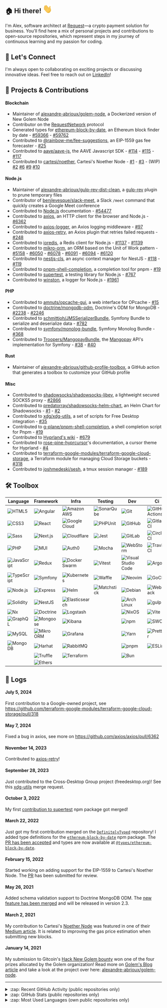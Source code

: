 [linkedin]: https://www.linkedin.com/in/alexandre-abrioux/

## :house: Hi there! <img src="https://raw.githubusercontent.com/alexandre-abrioux/alexandre-abrioux/master/wave.gif" width="30px">

I'm Alex, software architect at [Request](https://www.request.finance/)—a crypto payment solution for business.
You'll find here a mix of personal projects and contributions to open-source repositories, which represent steps in my journey of continuous learning and my passion for coding.

## :handshake: Let's Connect
I'm always open to collaborating on exciting projects or discussing innovative ideas. Feel free to reach out on [LinkedIn]!

## :rocket: Projects & Contributions

#### Blockchain

- Maintainer of [alexandre-abrioux/golem-node](https://github.com/alexandre-abrioux/golem-node), a Dockerized version of New Golem Node
- Contributor on the [RequestNetwork](https://github.com/RequestNetwork/requestNetwork) protocol
- Generated types for [ethereum-block-by-date](https://github.com/monosux/ethereum-block-by-date), an Ethereum block finder by date - [#59366](https://github.com/DefinitelyTyped/DefinitelyTyped/pull/59366) - [#59762](https://github.com/DefinitelyTyped/DefinitelyTyped/pull/59762)
- Contributed to [@rainbow-me/fee-suggestions](https://github.com/rainbow-me/fee-suggestions), an EIP-1559 gas fee forecaster - [#25](https://github.com/rainbow-me/fee-suggestions/pull/25)
- Contributed to [aave/aave-js](https://github.com/aave/aave-js), the AAVE Javascript SDK - [#114](https://github.com/aave/aave-js/pull/114) - [#115](https://github.com/aave/aave-js/pull/115) - [#117](https://github.com/aave/aave-js/pull/117)
- Contributed to [cartesi/noether](https://github.com/cartesi/noether), Cartesi's Noether Node - [#1](https://github.com/cartesi/noether/pull/1) - [#3](https://github.com/cartesi/noether/pull/3) - (WIP) [#2](https://github.com/cartesi/noether/pull/2) [#6](https://github.com/cartesi/noether/pull/6) [#9](https://github.com/cartesi/noether/pull/9) [#10](https://github.com/cartesi/noether/pull/10)

#### Node.js

- Maintainer of [alexandre-abrioux/gulp-rev-dist-clean](https://github.com/alexandre-abrioux/gulp-rev-dist-clean), a [gulp-rev](https://github.com/sindresorhus/gulp-rev) plugin to prune temporary files
- Contributor of [benjlevesque/slack-meet](https://github.com/benjlevesque/slack-meet), a Slack `/meet` command that quickly creates a Google Meet conference
- Contributed to [Node.js](https://github.com/nodejs/node) documentation - [#54477](https://github.com/nodejs/node/pull/54477)
- Contributed to [axios](https://github.com/axios/axios), an HTTP client for the browser and Node.js - [#6362](https://github.com/axios/axios/pull/6362)
- Contributed to [axios-logger](https://github.com/hg-pyun/axios-logger), an Axios logging middleware - [#97](https://github.com/hg-pyun/axios-logger/pull/97)
- Contributed to [axios-retry](https://github.com/softonic/axios-retry), an Axios plugin that retries failed requests - [#248](https://github.com/softonic/axios-retry/pull/248)
- Contributed to [ioredis](https://github.com/luin/ioredis), a Redis client for Node.js - [#1137](https://github.com/luin/ioredis/pull/1137) - [#1139](https://github.com/luin/ioredis/pull/1139)
- Contributed to [mikro-orm](https://github.com/mikro-orm/mikro-orm), an ORM based on the Unit of Work pattern - [#5158](https://github.com/alexandre-abrioux/mikro-orm-issue-5158) - [#6050](https://github.com/alexandre-abrioux/mikro-orm-issues/tree/iss-6050) - [#6078](https://github.com/alexandre-abrioux/mikro-orm-issues/tree/iss-6078) - [#6091](https://github.com/mikro-orm/mikro-orm/pull/6091) - [#6094](https://github.com/mikro-orm/mikro-orm/pull/6094) - [#6120](https://github.com/mikro-orm/mikro-orm/pull/6120)
- Contributed to [nestjs-cls](https://github.com/Papooch/nestjs-cls), an async context manager for NestJS - [#118](https://github.com/Papooch/nestjs-cls/pull/118) - [#119](https://github.com/Papooch/nestjs-cls/pull/119)
- Contributed to [pnpm-shell-completion](https://github.com/g-plane/pnpm-shell-completion), a completion tool for pnpm - [#19](https://github.com/g-plane/pnpm-shell-completion/pull/19)
- Contributed to [supertest](https://github.com/visionmedia/supertest), a testing library for Node.js - [#767](https://github.com/visionmedia/supertest/pull/767)
- Contributed to [winston](https://github.com/winstonjs/winston), a logger for Node.js - [#1961](https://github.com/winstonjs/winston/pull/1961)

#### PHP

- Contributed to [amnuts/opcache-gui](https://github.com/amnuts/opcache-gui), a web interface for OPcache - [#15](https://github.com/amnuts/opcache-gui/pull/15)
- Contributed to [doctrine/mongodb-odm](https://github.com/doctrine/mongodb-odm), Doctrine's ODM for MongoDB - [#2238](https://github.com/doctrine/mongodb-odm/pull/2238) - [#2246](https://github.com/doctrine/mongodb-odm/pull/2246)
- Contributed to [schmittjoh/JMSSerializerBundle](https://github.com/schmittjoh/JMSSerializerBundle), Symfony Bundle to serialize and deserialize data - [#782](https://github.com/schmittjoh/JMSSerializerBundle/pull/782)
- Contributed to [symfony/monolog-bundle](https://github.com/symfony/monolog-bundle), Symfony Monolog Bundle - [#368](https://github.com/symfony/monolog-bundle/pull/368)
- Contributed to [Troopers/MangopayBundle](https://github.com/Troopers/MangopayBundle), the [Mangopay](https://mangopay.com/) API's implementation for Symfony - [#38](https://github.com/Troopers/MangopayBundle/pull/38) - [#40](https://github.com/Troopers/MangopayBundle/pull/40)

#### Rust
- Maintainer of [alexandre-abrioux/github-profile-toolbox](https://github.com/alexandre-abrioux/github-profile-toolbox), a GitHub action that generates a toolbox to customize your GitHub profile 

#### Misc

- Contributed to [shadowsocks/shadowsocks-libev](https://github.com/shadowsocks/shadowsocks-libev), a lightweight secured SOCKS5 proxy - [#2866](https://github.com/shadowsocks/shadowsocks-libev/pull/2866)
- Contributed to [predatorray/shadowsocks-helm-chart](https://github.com/predatorray/shadowsocks-helm-chart), an Helm Chart for Shadowsocks - [#1](https://github.com/predatorray/shadowsocks-helm-chart/pull/1) - [#2](https://github.com/predatorray/shadowsocks-helm-chart/pull/2)
- Contributed to [xdg/xdg-utils](https://gitlab.freedesktop.org/xdg/xdg-utils), a set of scripts for Free Desktop integration - [#35](https://gitlab.freedesktop.org/xdg/xdg-utils/-/merge_requests/35)
- Contributed to [g-plane/pnpm-shell-completion](https://github.com/g-plane/pnpm-shell-completion), a shell completion script for Pnpm - [#19](https://github.com/g-plane/pnpm-shell-completion/pull/19)
- Contributed to [Hyprland's wiki](https://github.com/hyprwm/hyprland-wiki) - [#679](https://github.com/hyprwm/hyprland-wiki/pull/679)
- Contributed to [rose-pine-hyprcursor](https://github.com/ndom91/rose-pine-hyprcursor)'s documentation, a cursor theme for Hyprland - [#4](https://github.com/ndom91/rose-pine-hyprcursor/pull/4)
- Contributed to [terraform-google-modules/terraform-google-cloud-storage](https://github.com/terraform-google-modules/terraform-google-cloud-storage), a Terraform module for managing Cloud Storage buckets - [#318](https://github.com/terraform-google-modules/terraform-google-cloud-storage/pull/318)
- Contributed to [joshmedeski/sesh](https://github.com/joshmedeski/sesh), a tmux session manager - [#189](https://github.com/joshmedeski/sesh/pull/189)

## :hammer_and_wrench: Toolbox

<!-- generated with "bun toolbox" -->
|Language|Framework|Infra|Testing|Dev|Ci|
|-|-|-|-|-|-|
|[<img align="left" alt="HTML5" src="https://img.shields.io/badge/-HTML5-E34F26?logo=HTML5&logoColor=white">](#)|[<img align="left" alt="Angular" src="https://img.shields.io/badge/-Angular-0F0F11?logo=Angular&logoColor=white">](#)|[<img align="left" alt="Amazon AWS" src="https://img.shields.io/badge/-Amazon AWS-232F3E?logo=Amazon AWS&logoColor=white">](#)|[<img align="left" alt="SonarQube" src="https://img.shields.io/badge/-SonarQube-4E9BCD?logo=SonarQube&logoColor=white">](#)|[<img align="left" alt="Git" src="https://img.shields.io/badge/-Git-F05032?logo=Git&logoColor=white">](#)|[<img align="left" alt="GitHub Actions" src="https://img.shields.io/badge/-GitHub Actions-2088FF?logo=GitHub Actions&logoColor=white">](#)|
|[<img align="left" alt="CSS3" src="https://img.shields.io/badge/-CSS3-1572B6?logo=CSS3&logoColor=white">](#)|[<img align="left" alt="React" src="https://img.shields.io/badge/-React-61DAFB?logo=React&logoColor=white">](#)|[<img align="left" alt="Google Cloud" src="https://img.shields.io/badge/-Google Cloud-4285F4?logo=Google Cloud&logoColor=white">](#)|[<img align="left" alt="PHPUnit" src="https://img.shields.io/badge/-PHPUnit-3f98d3?logoColor=white">](#)|[<img align="left" alt="GitHub" src="https://img.shields.io/badge/-GitHub-181717?logo=GitHub&logoColor=white">](#)|[<img align="left" alt="Gitlab CI" src="https://img.shields.io/badge/-Gitlab CI-FC6D26?logo=GitLab&logoColor=white">](#)|
|[<img align="left" alt="Sass" src="https://img.shields.io/badge/-Sass-CC6699?logo=Sass&logoColor=white">](#)|[<img align="left" alt="Next.js" src="https://img.shields.io/badge/-Next.js-000000?logo=Next.js&logoColor=white">](#)|[<img align="left" alt="Cloudflare" src="https://img.shields.io/badge/-Cloudflare-F38020?logo=Cloudflare&logoColor=white">](#)|[<img align="left" alt="Jest" src="https://img.shields.io/badge/-Jest-C21325?logo=Jest&logoColor=white">](#)|[<img align="left" alt="GitLab" src="https://img.shields.io/badge/-GitLab-FC6D26?logo=GitLab&logoColor=white">](#)|[<img align="left" alt="CircleCI" src="https://img.shields.io/badge/-CircleCI-343434?logo=CircleCI&logoColor=white">](#)|
|[<img align="left" alt="PHP" src="https://img.shields.io/badge/-PHP-777BB4?logo=PHP&logoColor=white">](#)|[<img align="left" alt="MUI" src="https://img.shields.io/badge/-MUI-007FFF?logo=MUI&logoColor=white">](#)|[<img align="left" alt="Auth0" src="https://img.shields.io/badge/-Auth0-EB5424?logo=Auth0&logoColor=white">](#)|[<img align="left" alt="Mocha" src="https://img.shields.io/badge/-Mocha-8D6748?logo=Mocha&logoColor=white">](#)|[<img align="left" alt="WebStorm" src="https://img.shields.io/badge/-WebStorm-000000?logo=WebStorm&logoColor=white">](#)|[<img align="left" alt="Travis CI" src="https://img.shields.io/badge/-Travis CI-3EAAAF?logo=Travis CI&logoColor=white">](#)|
|[<img align="left" alt="JavaScript" src="https://img.shields.io/badge/-JavaScript-F7DF1E?logo=JavaScript&logoColor=black">](#)|[<img align="left" alt="Redux" src="https://img.shields.io/badge/-Redux-764ABC?logo=Redux&logoColor=white">](#)|[<img align="left" alt="Docker Swarm" src="https://img.shields.io/badge/-Docker Swarm-2496ED?logo=Docker&logoColor=white">](#)|[<img align="left" alt="Vitest" src="https://img.shields.io/badge/-Vitest-6E9F18?logo=Vitest&logoColor=white">](#)|[<img align="left" alt="Visual Studio Code" src="https://img.shields.io/badge/-Visual Studio Code-007ACC?logo=Visual Studio Code&logoColor=white">](#)|[<img align="left" alt="Argo" src="https://img.shields.io/badge/-Argo-EF7B4D?logo=Argo&logoColor=white">](#)|
|[<img align="left" alt="TypeScript" src="https://img.shields.io/badge/-TypeScript-3178C6?logo=TypeScript&logoColor=white">](#)|[<img align="left" alt="Symfony" src="https://img.shields.io/badge/-Symfony-000000?logo=Symfony&logoColor=white">](#)|[<img align="left" alt="Kubernetes" src="https://img.shields.io/badge/-Kubernetes-326CE5?logo=Kubernetes&logoColor=white">](#)|[<img align="left" alt="Waffle" src="https://img.shields.io/badge/-Waffle-ffae50?logoColor=white">](#)|[<img align="left" alt="Neovim" src="https://img.shields.io/badge/-Neovim-57A143?logo=Neovim&logoColor=white">](#)|[<img align="left" alt="GoCD" src="https://img.shields.io/badge/-GoCD-94399E?logo=GoCD&logoColor=white">](#)|
|[<img align="left" alt="Node.js" src="https://img.shields.io/badge/-Node.js-5FA04E?logo=Node.js&logoColor=white">](#)|[<img align="left" alt="Express" src="https://img.shields.io/badge/-Express-000000?logo=Express&logoColor=white">](#)|[<img align="left" alt="Helm" src="https://img.shields.io/badge/-Helm-0F1689?logo=Helm&logoColor=white">](#)|[<img align="left" alt="Matchstick" src="https://img.shields.io/badge/-Matchstick-120b41?logoColor=white">](#)|[<img align="left" alt="Debian" src="https://img.shields.io/badge/-Debian-A81D33?logo=Debian&logoColor=white">](#)|[<img align="left" alt="Webpack" src="https://img.shields.io/badge/-Webpack-8DD6F9?logo=Webpack&logoColor=white">](#)|
|[<img align="left" alt="Solidity" src="https://img.shields.io/badge/-Solidity-363636?logo=Solidity&logoColor=white">](#)|[<img align="left" alt="NestJS" src="https://img.shields.io/badge/-NestJS-E0234E?logo=NestJS&logoColor=white">](#)|[<img align="left" alt="Elasticsearch" src="https://img.shields.io/badge/-Elasticsearch-005571?logo=Elasticsearch&logoColor=white">](#)||[<img align="left" alt="Arch Linux" src="https://img.shields.io/badge/-Arch Linux-1793D1?logo=Arch Linux&logoColor=white">](#)|[<img align="left" alt="gulp" src="https://img.shields.io/badge/-gulp-CF4647?logo=gulp&logoColor=white">](#)|
|[<img align="left" alt="Nx" src="https://img.shields.io/badge/-Nx-143055?logo=Nx&logoColor=white">](#)|[<img align="left" alt="Doctrine" src="https://img.shields.io/badge/-Doctrine-f4672f?logoColor=white">](#)|[<img align="left" alt="Logstash" src="https://img.shields.io/badge/-Logstash-005571?logo=Logstash&logoColor=white">](#)||[<img align="left" alt="NixOS" src="https://img.shields.io/badge/-NixOS-5277C3?logo=NixOS&logoColor=white">](#)|[<img align="left" alt="Vite" src="https://img.shields.io/badge/-Vite-646CFF?logo=Vite&logoColor=white">](#)|
|[<img align="left" alt="GraphQL" src="https://img.shields.io/badge/-GraphQL-E10098?logo=GraphQL&logoColor=white">](#)|[<img align="left" alt="Mongoose" src="https://img.shields.io/badge/-Mongoose-880000?logo=Mongoose&logoColor=white">](#)|[<img align="left" alt="Kibana" src="https://img.shields.io/badge/-Kibana-005571?logo=Kibana&logoColor=white">](#)||[<img align="left" alt="npm" src="https://img.shields.io/badge/-npm-CB3837?logo=npm&logoColor=white">](#)|[<img align="left" alt="SWC" src="https://img.shields.io/badge/-SWC-F8C457?logo=SWC&logoColor=white">](#)|
|[<img align="left" alt="MySQL" src="https://img.shields.io/badge/-MySQL-4479A1?logo=MySQL&logoColor=white">](#)|[<img align="left" alt="Mikro ORM" src="https://img.shields.io/badge/-Mikro ORM-0c4346?logoColor=white">](#)|[<img align="left" alt="Grafana" src="https://img.shields.io/badge/-Grafana-F46800?logo=Grafana&logoColor=white">](#)||[<img align="left" alt="Yarn" src="https://img.shields.io/badge/-Yarn-2C8EBB?logo=Yarn&logoColor=white">](#)|[<img align="left" alt="Prettier" src="https://img.shields.io/badge/-Prettier-F7B93E?logo=Prettier&logoColor=white">](#)|
|[<img align="left" alt="MongoDB" src="https://img.shields.io/badge/-MongoDB-47A248?logo=MongoDB&logoColor=white">](#)|[<img align="left" alt="Harhat" src="https://img.shields.io/badge/-Harhat-fff04d?logoColor=black">](#)|[<img align="left" alt="RabbitMQ" src="https://img.shields.io/badge/-RabbitMQ-FF6600?logo=RabbitMQ&logoColor=white">](#)||[<img align="left" alt="pnpm" src="https://img.shields.io/badge/-pnpm-F69220?logo=pnpm&logoColor=white">](#)|[<img align="left" alt="ESLint" src="https://img.shields.io/badge/-ESLint-4B32C3?logo=ESLint&logoColor=white">](#)|
||[<img align="left" alt="Truffle" src="https://img.shields.io/badge/-Truffle-5e464d?logoColor=white">](#)|[<img align="left" alt="Terraform" src="https://img.shields.io/badge/-Terraform-844FBA?logo=Terraform&logoColor=white">](#)||[<img align="left" alt="Bun" src="https://img.shields.io/badge/-Bun-000000?logo=Bun&logoColor=white">](#)|
||[<img align="left" alt="Ethers" src="https://img.shields.io/badge/-Ethers-2535A0?logo=Ethers&logoColor=white">](#)|


## :mega: Logs

#### July 5, 2024

First contribution to a Google-owned project, see https://github.com/terraform-google-modules/terraform-google-cloud-storage/pull/318

#### May 7, 2024

Fixed a bug in axios, see more on https://github.com/axios/axios/pull/6362

#### November 14, 2023

Contributed to [axios-retry](https://github.com/softonic/axios-retry/pull/248)!

#### September 28, 2023

Just contributed to the Cross-Desktop Group project (freedesktop.org)! See this [xdg-utils](https://gitlab.freedesktop.org/xdg/xdg-utils/-/merge_requests/35) merge request.

#### October 3, 2022

My first [contribution to supertest](https://github.com/visionmedia/supertest/pull/767) npm package got merged!

#### March 22, 2022

Just got my first contribution merged on the [`DefinitelyTyped`](https://github.com/DefinitelyTyped/DefinitelyTyped) repository! I added type definitions for the [`ethereum-block-by-date`](https://www.npmjs.com/package/ethereum-block-by-date) npm package. The [PR has been accepted](https://github.com/DefinitelyTyped/DefinitelyTyped/pull/59366) and types are now available at [`@types/ethereum-block-by-date`](https://www.npmjs.com/package/@types/ethereum-block-by-date).

#### February 15, 2022

Started working on adding support for the EIP-1559 to Cartesi's Noether Node. The [PR](https://github.com/cartesi/noether/pull/9) has been submitted for review.

#### May 26, 2021

Added schema validation support to Doctrine MongoDB ODM. The [new feature has been merged](https://github.com/doctrine/mongodb-odm/pull/2238) and will be released in version 2.3.

#### March 2, 2021

My contribution to Cartesi's [Noether Node](https://github.com/cartesi/noether) was featured in one of their [Medium article](https://medium.com/cartesi/presenting-the-release-of-noethers-proof-of-stake-version-1-1-85e6a605689e). It is related to improving the gas price estimation when submitting new blocks.

#### January 14, 2021

My submission to Gitcoin's [Hack New Golem bounty](https://gitcoin.co/issue/golemfactory/hackathons/6/100024411) won one of the four prizes allocated by the Golem organization! Read more on [Golem's Blog article](https://blog.golemproject.net/meet-the-winners-golem-gitcoin-hackathon-2020/) and take a look at the project over here: [alexandre-abrioux/golem-node](https://github.com/alexandre-abrioux/golem-node).

---

<details>
  <summary>:zap: Recent GitHub Activity (public repositories only)</summary>
  
<!--START_SECTION:activity-->
1. 🚀 Published release [v1.0.7 - Fix update major version](https://github.com/alexandre-abrioux/github-profile-toolbox/releases/tag/v1.0.7) in [alexandre-abrioux/github-profile-toolbox](https://github.com/alexandre-abrioux/github-profile-toolbox)
2. 🚀 Published release [v1.0.6 - Fix action docker image](https://github.com/alexandre-abrioux/github-profile-toolbox/releases/tag/v1.0.6) in [alexandre-abrioux/github-profile-toolbox](https://github.com/alexandre-abrioux/github-profile-toolbox)
3. 🚀 Published release [v1.0.5 - Release major version tag](https://github.com/alexandre-abrioux/github-profile-toolbox/releases/tag/v1.0.5) in [alexandre-abrioux/github-profile-toolbox](https://github.com/alexandre-abrioux/github-profile-toolbox)
4. 🚀 Published release [v1.0.4 - Fix Docker login on release](https://github.com/alexandre-abrioux/github-profile-toolbox/releases/tag/v1.0.4) in [alexandre-abrioux/github-profile-toolbox](https://github.com/alexandre-abrioux/github-profile-toolbox)
5. 🚀 Published release [v1.0.3 - Push on release](https://github.com/alexandre-abrioux/github-profile-toolbox/releases/tag/v1.0.3) in [alexandre-abrioux/github-profile-toolbox](https://github.com/alexandre-abrioux/github-profile-toolbox)
<!--END_SECTION:activity-->

</details>

<details>
  <summary>:zap: GitHub Stats (public repositories only)</summary>

  [![alexandre-abrioux's GitHub Stats](https://github-readme-stats.vercel.app/api?username=alexandre-abrioux&show_icons=true&show=reviews,discussions_started,discussions_answered,prs_merged,prs_merged_percentage&rank_icon=github&theme=github_dark)](https://github.com/alexandre-abrioux#gh-dark-mode-only)
  [![alexandre-abrioux's GitHub Stats](https://github-readme-stats.vercel.app/api?username=alexandre-abrioux&show_icons=true&show=reviews,discussions_started,discussions_answered,prs_merged,prs_merged_percentage&rank_icon=github&theme=default)](https://github.com/alexandre-abrioux#gh-light-mode-only)
  
</details>

<details>
  <summary>:zap: Most Used Languages (own public repositories only)</summary>

  [![alexandre-abrioux's Most Used Languages](https://github-readme-stats.vercel.app/api/top-langs/?username=alexandre-abrioux&layout=compact&theme=github_dark)](https://github.com/alexandre-abrioux#gh-dark-mode-only)
  [![alexandre-abrioux's Most Used Languages](https://github-readme-stats.vercel.app/api/top-langs/?username=alexandre-abrioux&layout=compact&theme=default)](https://github.com/alexandre-abrioux#gh-light-mode-only)
  
</details>
